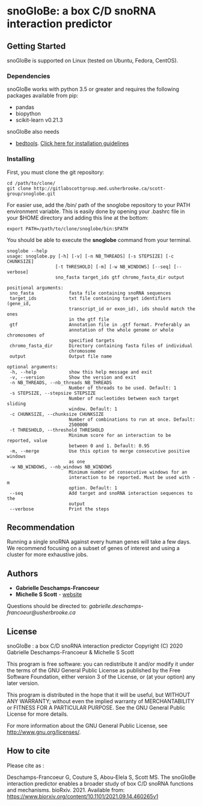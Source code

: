 # **snoGloBe**: a box C/D snoRNA interaction predictor

## **Getting Started**

snoGloBe is supported on Linux (tested on Ubuntu, Fedora, CentOS).

### **Dependencies**

snoGloBe works with python 3.5 or greater and requires the following packages available from pip:

* pandas
* biopython
* scikit-learn v0.21.3

snoGloBe also needs 

* [bedtools](http://bedtools.readthedocs.io/en/latest/). 
[Click here for installation guidelines](http://bedtools.readthedocs.io/en/latest/content/installation.html)

### **Installing**


First, you must clone the git repository:
```
cd /path/to/clone/
git clone http://gitlabscottgroup.med.usherbrooke.ca/scott-group/snoglobe.git
```

For easier use, add the /bin/ path of the snoglobe repository to your PATH environment variable.
This is easily done by opening your .bashrc file in your $HOME directory and adding this line at the bottom:

```
export PATH=/path/to/clone/snoglobe/bin:$PATH
```

You should be able to execute the **snoglobe** command from your terminal.

 ```
snoglobe --help
usage: snoglobe.py [-h] [-v] [-n NB_THREADS] [-s STEPSIZE] [-c CHUNKSIZE]
                   [-t THRESHOLD] [-m] [-w NB_WINDOWS] [--seq] [--verbose]
                   sno_fasta target_ids gtf chromo_fasta_dir output

positional arguments:
  sno_fasta             fasta file containing snoRNA sequences
  target_ids            txt file containing target identifiers (gene_id,
                        transcript_id or exon_id), ids should match the ones
                        in the gtf file
  gtf                   Annotation file in .gtf format. Preferably an
                        annotation of the whole genome or whole chromosomes of
                        specified targets
  chromo_fasta_dir      Directory containing fasta files of individual
                        chromosome
  output                Output file name

optional arguments:
  -h, --help            show this help message and exit
  -v, --version         Show the version and exit
  -n NB_THREADS, --nb_threads NB_THREADS
                        Number of threads to be used. Default: 1
  -s STEPSIZE, --stepsize STEPSIZE
                        Number of nucleotides between each target sliding
                        window. Default: 1
  -c CHUNKSIZE, --chunksize CHUNKSIZE
                        Number of combinations to run at once. Default:
                        2500000
  -t THRESHOLD, --threshold THRESHOLD
                        Minimum score for an interaction to be reported, value
                        between 0 and 1. Default: 0.95
  -m, --merge           Use this option to merge consecutive positive windows
                        as one
  -w NB_WINDOWS, --nb_windows NB_WINDOWS
                        Minimum number of consecutive windows for an
                        interaction to be reported. Must be used with -m
                        option. Default: 1
  --seq                 Add target and snoRNA interaction sequences to the
                        output
  --verbose             Print the steps
```

## **Recommendation**

Running a single snoRNA against every human genes will take a few days. We recommend focusing on a subset of genes of
interest and using a cluster for more exhaustive jobs.

## **Authors**

* **Gabrielle Deschamps-Francoeur**
* **Michelle S Scott** - [website](https://bioinfo-scottgroup.med.usherbrooke.ca/)

Questions should be directed to: _gabrielle.deschamps-francoeur@usherbrooke.ca_


## **License**

snoGloBe : a box C/D snoRNA interaction predictor
Copyright (C) 2020 Gabrielle Deschamps-Francoeur & Michelle S Scott

This program is free software: you can redistribute it and/or modify
it under the terms of the GNU General Public License as published by
the Free Software Foundation, either version 3 of the License, or
(at your option) any later version.

This program is distributed in the hope that it will be useful,
but WITHOUT ANY WARRANTY; without even the implied warranty of
MERCHANTABILITY or FITNESS FOR A PARTICULAR PURPOSE. See the
GNU General Public License for more details.

For more information about the GNU General Public License, see <http://www.gnu.org/licenses/>.


## **How to cite**

Please cite as :

Deschamps-Francoeur G, Couture S, Abou-Elela S, Scott MS. The snoGloBe interaction predictor enables a broader study 
of box C/D snoRNA functions and mechanisms. bioRxiv. 2021. Available from: 
<https://www.biorxiv.org/content/10.1101/2021.09.14.460265v1>